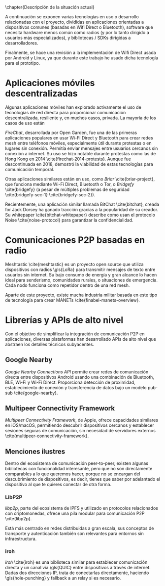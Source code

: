 \chapter{Descripción de la situación actual}

<!--
  Se debe describir en este apartado un estudio de mercado o un estado del
  arte, en función de la tipología de proyecto. Se documentarán otras
  aplicaciones que existen actualmente o han existido en el mercado (realizando
  una breve historia de la evolución tecnológica) que realicen funcionalidades
  iguales o parecidas a las que se propone desarrollar en el TFG.

  Se expondrán posibles alternativas justificando la opción o el camino elegido
  para llevar a cabo el TFG. Este apartado debe contar con un grueso de
  referencias bibliográficas para dar validez a las afirmaciones que el autor
  expone.
-->

A continuación se exponen varias tecnologías en uso o desarrollo relacionadas
con el proyecto, divididas en aplicaciones orientadas a dispositivos comunes
(basadas en Wifi Direct o Bluetooth), software que necesita hardware menos
común como radios (y por lo tanto dirigido a usuarios más especializados),
y bibliotecas / SDKs dirigidas a desarrolladores.

Finalmente, se hace una revisión a la implementación de Wifi Direct usada por
Android y Linux, ya que durante este trabajo he usado dicha tecnología para el
prototipo.

# Aplicaciones móviles descentralizadas

Algunas aplicaciones móviles han explorado activamente el uso de tecnologías de
red directa para proporcionar comunicación descentralizada, resiliente y, en
muchos casos, privada. La mayoría de los casos de uso están 

*FireChat*, desarrollada por Open Garden, fue una de las primeras aplicaciones
populares en usar Wi-Fi Direct y Bluetooth para crear redes mesh entre
teléfonos móviles, especialmente útil durante protestas o en lugares sin
conexión. Permitía enviar mensajes entre usuarios cercanos sin conexión a
internet. Su uso se hizo notable durante protestas como las de Hong Kong en
2014 \cite{firechat-2014-protests}. Aunque fue descontinuada en 2018, demostró
la viabilidad de estas tecnologías para comunicación temporal.

Otras aplicaciones similares están en uso, como *Briar* \cite{briar-project},
que funciona mediante Wi-Fi Direct, Bluetooth o Tor, o *Bridgefy*
\cite{bridgefy} (a pesar de múltiples problemas de seguridad
\cite{bridgefy-sec-1} \cite{bridgefy-sec-2}).

Recientemente, una aplicación similar llamada BitChat \cite{bitchat}, creada
for Jack Dorsey ha ganado tracción gracias a la popularidad de su creador. Su
whitepaper \cite{bitchat-whitepaper} describe como usan el protocolo Noise
\cite{noise-protocol} para garantizar la confidencialidad.

# Comunicaciones P2P basadas en radio

Meshtastic \cite{meshtastic} es un proyecto open source que utiliza
dispositivos con radios \gls{LoRa} para transmitir mensajes de texto entre
usuarios sin internet. Su bajo consumo de energía y gran alcance lo hacen ideal
para senderismo, comunidades rurales, o situaciones de emergencia. Cada nodo
funciona como repetidor dentro de una red mesh.

Aparte de este proyecto, existe mucha industria militar basada en este tipo de
tecnología para crear MANETs \cite{finabel-manets-overview}.

# Librerías y APIs de alto nivel

Con el objetivo de simplificar la integración de comunicación P2P en
aplicaciones, diversas plataformas han desarrollado APIs de alto nivel que
abstraen los detalles técnicos subyacentes.

## Google Nearby

*Google Nearby Connections API* permite crear redes de comunicación directa
entre dispositivos Android usando una combinación de Bluetooth, BLE, Wi-Fi y
Wi-Fi Direct. Proporciona detección de proximidad, establecimiento de conexión
y transferencia de datos bajo un modelo pub-sub \cite{google-nearby}.

## Multipeer Connectivity Framework

*Multipeer Connectivity Framework*, de Apple, ofrece capacidades similares en
iOS/macOS, permitiendo descubrir dispositivos cercanos y establecer sesiones
seguras de comunicación, sin necesidad de servidores externos
\cite{multipeer-connectivity-framework}.

## Menciones ilustres

Dentro del ecosistema de comunicación peer-to-peer, existen algunas bibliotecas
con funcionalidad interesante, pero que no son directamente comparables a lo
que queremos hacer, porque no se encargan del descubrimiento de dispositivos,
es decir, tienes que saber por adelantado el dispositivo al que te quieres
conectar de otra forma.

### LibP2P

*libp2p*, parte del ecosistema de IPFS y utilizado en protocolos relacionados con
criptomonedas, ofrece una pila modular para comunicación P2P \cite{libp2p}.

Está más centrado en redes distribuidas a gran escala, sus conceptos de
transporte y autenticación también son relevantes para entornos sin
infraestructura.

### iroh

*iroh* \cite{iroh} es una biblioteca similar para establecer comunicación directa
y un canal via \gls{QUIC} entre dispositivos a través de internet. Dadas dos
direcciones IP, trata de conectarlas directamente, haciendo \gls{hole-punching}
y fallback a un relay si es necesario.
